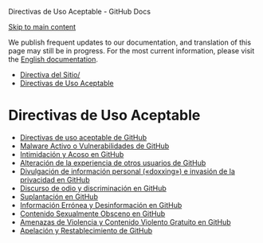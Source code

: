 Directivas de Uso Aceptable - GitHub Docs

[Skip to main content](#main-content)

We publish frequent updates to our documentation, and translation of this page may still be in progress. For the most current information, please visit the [English documentation](/en).

* [Directiva del Sitio/](/es/site-policy)
* [Directivas de Uso Aceptable](/es/site-policy/acceptable-use-policies)

Directivas de Uso Aceptable
==========

* [Directivas de uso aceptable de GitHub](/es/site-policy/acceptable-use-policies/github-acceptable-use-policies)
* [Malware Activo o Vulnerabilidades de GitHub](/es/site-policy/acceptable-use-policies/github-active-malware-or-exploits)
* [Intimidación y Acoso en GitHub](/es/site-policy/acceptable-use-policies/github-bullying-and-harassment)
* [Alteración de la experiencia de otros usuarios de GitHub](/es/site-policy/acceptable-use-policies/github-disrupting-the-experience-of-other-users)
* [Divulgación de información personal («doxxing») e invasión de la privacidad en GitHub](/es/site-policy/acceptable-use-policies/github-doxxing-and-invasion-of-privacy)
* [Discurso de odio y discriminación en GitHub](/es/site-policy/acceptable-use-policies/github-hate-speech-and-discrimination)
* [Suplantación en GitHub](/es/site-policy/acceptable-use-policies/github-impersonation)
* [Información Errónea y Desinformación en GitHub](/es/site-policy/acceptable-use-policies/github-misinformation-and-disinformation)
* [Contenido Sexualmente Obsceno en GitHub](/es/site-policy/acceptable-use-policies/github-sexually-obscene-content)
* [Amenazas de Violencia y Contenido Violento Gratuito en GitHub](/es/site-policy/acceptable-use-policies/github-threats-of-violence-and-gratuitously-violent-content)
* [Apelación y Restablecimiento de GitHub](/es/site-policy/acceptable-use-policies/github-appeal-and-reinstatement)
